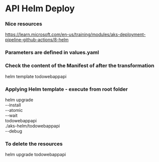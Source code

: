 # API Helm Deploy

### Nice resources
https://learn.microsoft.com/en-us/training/modules/aks-deployment-pipeline-github-actions/8-helm

### Parameters are defined in values.yaml

### Check the content of the Manifest of after the transformation
helm template todowebappapi

### Applying Helm template - execute from root folder
helm upgrade \
            --install \
            --atomic \
            --wait \
            todowebappapi \
            ./aks-helm/todowebappapi \
            --debug 


### To delete the resources
helm upgrade todowebappapi